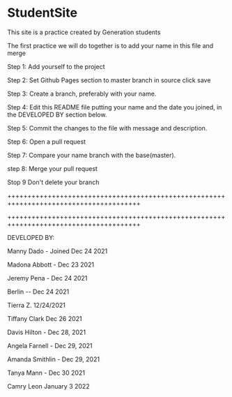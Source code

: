 # StudentSite

This site is a practice created by Generation students 


The first practice we will do together is to add your name in this file and merge

Step 1: Add yourself to the project

Step 2: Set Github Pages section to master branch in source click save

Step 3: Create a branch, preferably with your name.

Step 4: Edit this README file putting your name and the date you joined, in the DEVELOPED BY section below.

Step 5: Commit the changes to the file with message and description.

Step 6: Open a pull request

Step 7: Compare your name branch with the base(master).

step 8: Merge your pull request

Stop 9 Don't delete your branch


+++++++++++++++++++++++++++++++++++++++++++++++++++++++++++++++++++++++++++++++++++++++
                        
+++++++++++++++++++++++++++++++++++++++++++++++++++++++++++++++++++++++++++++++++++++++

DEVELOPED BY:


Manny Dado - Joined Dec 24 2021

Madona Abbott - Dec 23 2021

Jeremy Pena - Dec 24 2021

Berlin -- Dec 24 2021

Tierra Z. 12/24/2021

Tiffany Clark Dec 26 2021

Davis Hilton - Dec 28, 2021

Angela Farnell - Dec 29, 2021

Amanda Smithlin - Dec 29, 2021

Tanya Mann - Dec 30 2021

Camry Leon January 3 2022
